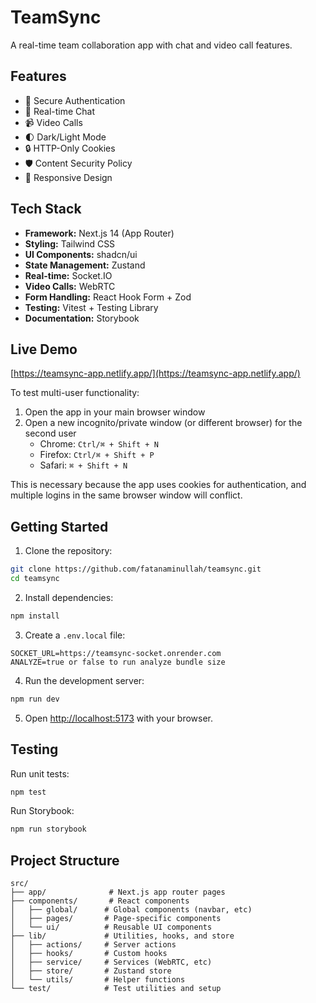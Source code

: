 # TeamSync

A real-time team collaboration app with chat and video call features.

## Features

- 🔐 Secure Authentication
- 💬 Real-time Chat
- 📹 Video Calls
- 🌓 Dark/Light Mode
- 🔒 HTTP-Only Cookies
- 🛡️ Content Security Policy
- 📱 Responsive Design

## Tech Stack

- **Framework:** Next.js 14 (App Router)
- **Styling:** Tailwind CSS
- **UI Components:** shadcn/ui
- **State Management:** Zustand
- **Real-time:** Socket.IO
- **Video Calls:** WebRTC
- **Form Handling:** React Hook Form + Zod
- **Testing:** Vitest + Testing Library
- **Documentation:** Storybook

## Live Demo

[https://teamsync-app.netlify.app/](https://teamsync-app.netlify.app/)

To test multi-user functionality:

1. Open the app in your main browser window
2. Open a new incognito/private window (or different browser) for the second user
   - Chrome: `Ctrl/⌘ + Shift + N`
   - Firefox: `Ctrl/⌘ + Shift + P`
   - Safari: `⌘ + Shift + N`

This is necessary because the app uses cookies for authentication, and multiple logins in the same browser window will conflict.

## Getting Started

1. Clone the repository:

```bash
git clone https://github.com/fatanaminullah/teamsync.git
cd teamsync
```

2. Install dependencies:

```bash
npm install
```

3. Create a `.env.local` file:

```env
SOCKET_URL=https://teamsync-socket.onrender.com
ANALYZE=true or false to run analyze bundle size
```

4. Run the development server:

```bash
npm run dev
```

5. Open [http://localhost:5173](http://localhost:5173) with your browser.

## Testing

Run unit tests:

```bash
npm test
```

Run Storybook:

```bash
npm run storybook
```

## Project Structure

```
src/
├── app/              # Next.js app router pages
├── components/       # React components
│   ├── global/      # Global components (navbar, etc)
│   ├── pages/       # Page-specific components
│   └── ui/          # Reusable UI components
├── lib/             # Utilities, hooks, and store
│   ├── actions/     # Server actions
│   ├── hooks/       # Custom hooks
│   ├── service/     # Services (WebRTC, etc)
│   ├── store/       # Zustand store
│   └── utils/       # Helper functions
└── test/            # Test utilities and setup
```
